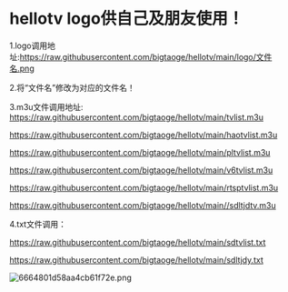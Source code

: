 # hellotv   logo供自己及朋友使用！
1.logo调用地址:https://raw.githubusercontent.com/bigtaoge/hellotv/main/logo/文件名.png

2.将“文件名”修改为对应的文件名！

3.m3u文件调用地址:
https://raw.githubusercontent.com/bigtaoge/hellotv/main/tvlist.m3u

https://raw.githubusercontent.com/bigtaoge/hellotv/main/haotvlist.m3u

https://raw.githubusercontent.com/bigtaoge/hellotv/main/pltvlist.m3u

https://raw.githubusercontent.com/bigtaoge/hellotv/main/v6tvlist.m3u

https://raw.githubusercontent.com/bigtaoge/hellotv/main/rtsptvlist.m3u

https://raw.githubusercontent.com/bigtaoge/hellotv/main//sdltjdtv.m3u

4.txt文件调用：

https://raw.githubusercontent.com/bigtaoge/hellotv/main/sdtvlist.txt

https://raw.githubusercontent.com/bigtaoge/hellotv/main/sdltjdy.txt

![6664801d58aa4cb61f72e.png](https://helloimage.vercel.app/api/file/6664801d58aa4cb61f72e.png)

